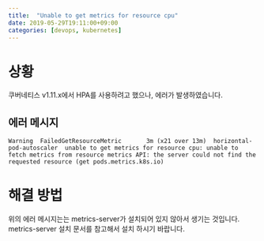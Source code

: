 ```yaml
---
title:  "Unable to get metrics for resource cpu"
date: 2019-05-29T19:11:00+09:00
categories: [devops, kubernetes]
---
```


# 상황
쿠버네티스 v1.11.x에서 HPA를 사용하려고 했으나, 에러가 발생하였습니다.
## 에러 메시지
```
Warning  FailedGetResourceMetric       3m (x21 over 13m)  horizontal-pod-autoscaler  unable to get metrics for resource cpu: unable to fetch metrics from resource metrics API: the server could not find the requested resource (get pods.metrics.k8s.io)
```

# 해결 방법
위의 에러 메시지는는 metrics-server가 설치되어 있지 않아서 생기는 것입니다.
metrics-server 설치 문서를 참고해서 설치 하시기 바랍니다.
